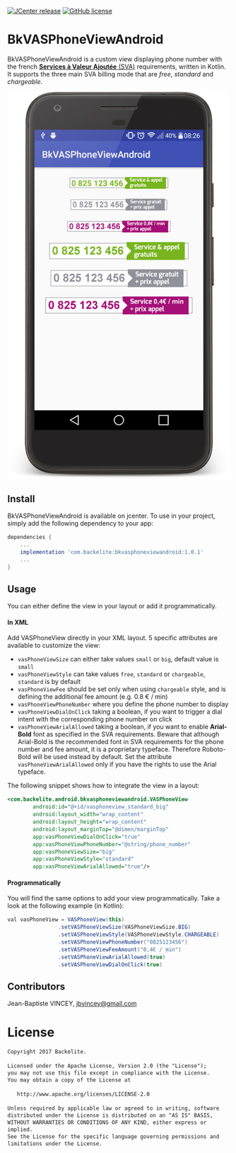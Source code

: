 [![JCenter release](https://img.shields.io/badge/jcenter-1.0.1-blue.svg?style=flat)](https://bintray.com/apps-backelite/libraries/BkVASPhoneViewAndroid)
[![GitHub license](https://img.shields.io/badge/license-Apache%20License%202.0-blue.svg?style=flat)](http://www.apache.org/licenses/LICENSE-2.0)

BkVASPhoneViewAndroid
=======

BkVASPhoneViewAndroid is a custom view displaying phone number with the french [**Services à Valeur Ajoutée** (SVA)](assets/requirements_sva.pdf) requirements, written in Kotlin.
It supports the three main SVA billing mode that are *free*, *standard* and *chargeable*.

![BkVASPhoneView overview](assets/BkVASPhoneView_overview.jpg)

## Install

BkVASPhoneViewAndroid is available on jcenter. To use in your project, simply add the following dependency to your app:
```gradle
dependencies {
    ...
    implementation 'com.backelite:bkvasphoneviewandroid:1.0.1'
    ...
}
```

## Usage

You can either define the view in your layout or add it programmatically.

#### In XML

Add VASPhoneView directly in your XML layout. 5 specific attributes are available to customize the view:
* `vasPhoneViewSize` can either take values `small` or `big`, default value is `small`
* `vasPhoneViewStyle` can take values `free`, `standard` or `chargeable`, `standard` is by default
* `vasPhoneViewFee` should be set only when using `chargeable` style, and is defining the additional fee amount (e.g. 0.8 € / min)
* `vasPhoneViewPhoneNumber` where you define the phone number to display
* `vasPhoneViewDialOnClick` taking a boolean, if you want to trigger a dial intent with the corresponding phone number on click
* `vasPhoneViewArialAllowed` taking a boolean, if you want to enable **Arial-Bold** font as specified in the SVA requirements.
Beware that although Arial-Bold is the recommended font in SVA requirements for the phone number and fee amount, it is a proprietary typeface.
Therefore Roboto-Bold will be used instead by default. Set the attribute `vasPhoneViewArialAllowed` only if you have the rights to use the Arial typeface.

The following snippet shows how to integrate the view in a layout:

```xml
<com.backelite.android.bkvasphoneviewandroid.VASPhoneView
        android:id="@+id/vasphoneview_standard_big"
        android:layout_width="wrap_content"
        android:layout_height="wrap_content"
        android:layout_marginTop="@dimen/marginTop"
        app:vasPhoneViewDialOnClick="true"
        app:vasPhoneViewPhoneNumber="@string/phone_number"
        app:vasPhoneViewSize="big"
        app:vasPhoneViewStyle="standard"
        app:vasPhoneViewArialAllowed="true"/>
```

#### Programmatically

You will find the same options to add your view programmatically. Take a look at the following example (in Kotlin):

```java
val vasPhoneView = VASPhoneView(this)
                .setVASPhoneViewSize(VASPhoneViewSize.BIG)
                .setVASPhoneViewStyle(VASPhoneViewStyle.CHARGEABLE)
                .setVASPhoneViewPhoneNumber("0825123456")
                .setVASPhoneViewFeeAmount("0,4€ / min")
                .setVASPhoneViewArialAllowed(true)
                .setVASPhoneViewDialOnClick(true)
```

## Contributors

Jean-Baptiste VINCEY, jbvincey@gmail.com


License
=======

    Copyright 2017 Backelite.

    Licensed under the Apache License, Version 2.0 (the "License");
    you may not use this file except in compliance with the License.
    You may obtain a copy of the License at

       http://www.apache.org/licenses/LICENSE-2.0

    Unless required by applicable law or agreed to in writing, software
    distributed under the License is distributed on an "AS IS" BASIS,
    WITHOUT WARRANTIES OR CONDITIONS OF ANY KIND, either express or implied.
    See the License for the specific language governing permissions and
    limitations under the License.

